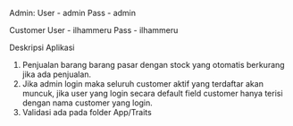 Admin: 
User - admin
Pass - admin

Customer 
User - ilhammeru
Pass - ilhammeru

Deskripsi Aplikasi 
1. Penjualan barang barang pasar dengan stock yang otomatis berkurang jika ada penjualan. 
2. Jika admin login maka seluruh customer aktif yang terdaftar akan muncuk, jika user yang login secara default field customer hanya terisi dengan nama customer yang login.
3. Validasi ada pada folder App/Traits